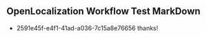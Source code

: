 ## OpenLocalization Workflow Test MarkDown
* 2591e45f-e4f1-41ad-a036-7c15a8e76656 thanks!

<!--HONumber=Oct16_HO4-->


